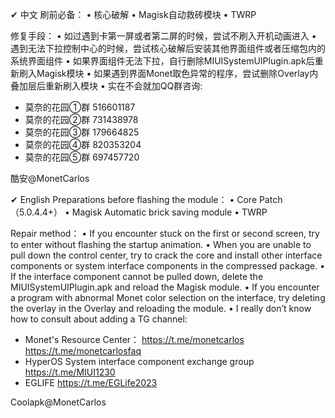 ✔ 中文
刷前必备：
• 核心破解
• Magisk自动救砖模块
• TWRP

修复手段：
• 如过遇到卡第一屏或者第二屏的时候，尝试不刷入开机动画进入
• 遇到无法下拉控制中心的时候，尝试核心破解后安装其他界面组件或者压缩包内的系统界面组件
• 如果界面组件无法下拉，自行删除MIUISystemUIPlugin.apk后重新刷入Magisk模块
• 如果遇到界面Monet取色异常的程序，尝试删除Overlay内叠加层后重新刷入模块
• 实在不会就加QQ群咨询:

- 莫奈的花园①群 516601187
- 莫奈的花园②群 731438978
- 莫奈的花园③群 179664825
- 莫奈的花园④群 820353204
- 莫奈的花园⑤群 697457720

酷安@MonetCarlos

✔ English
Preparations before flashing the module：
• Core Patch （5.0.4.4+）
• Magisk Automatic brick saving module
• TWRP

Repair method：
• If you encounter stuck on the first or second screen, try to enter without flashing the startup animation.
• When you are unable to pull down the control center, try to crack the core and install other interface components or system interface components in the compressed package.
• If the interface component cannot be pulled down, delete the MIUISystemUIPlugin.apk and reload the Magisk module.
• If you encounter a program with abnormal Monet color selection on the interface, try deleting the overlay in the Overlay and reloading the module.
• I really don’t know how to consult about adding a TG channel:

- Monet's Resource Center：
https://t.me/monetcarlos
https://t.me/monetcarlosfaq
- HyperOS System interface component exchange group
https://t.me/MIUI1230
- EGLIFE
https://t.me/EGLife2023

Coolapk@MonetCarlos